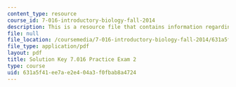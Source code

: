 ```yaml
---
content_type: resource
course_id: 7-016-introductory-biology-fall-2014
description: This is a resource file that contains information regarding exam 2 solution.
file: null
file_location: /coursemedia/7-016-introductory-biology-fall-2014/631a5f41ee7ae2e404a3f0fbab8a4724_MIT7_016F14_Prac_Exam_2Sol.pdf
file_type: application/pdf
layout: pdf
title: Solution Key 7.016 Practice Exam 2
type: course
uid: 631a5f41-ee7a-e2e4-04a3-f0fbab8a4724
---
```

